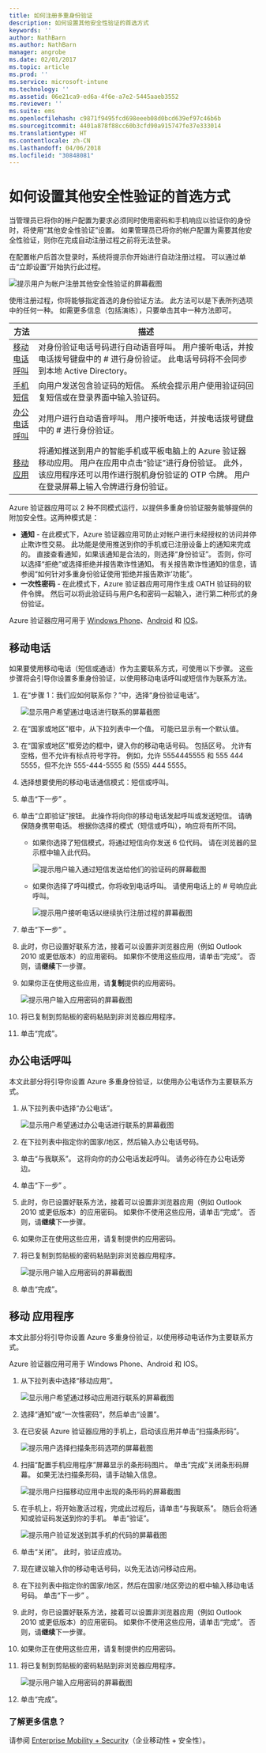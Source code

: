 ```yaml
---
title: 如何注册多重身份验证
description: 如何设置其他安全性验证的首选方式
keywords: ''
author: NathBarn
ms.author: NathBarn
manager: angrobe
ms.date: 02/01/2017
ms.topic: article
ms.prod: ''
ms.service: microsoft-intune
ms.technology: ''
ms.assetid: 06e21ca9-ed6a-4f6e-a7e2-5445aaeb3552
ms.reviewer: ''
ms.suite: ems
ms.openlocfilehash: c9871f9495fcd698eeeb08d0bcd639ef97c46b6b
ms.sourcegitcommit: 4401a878f88cc60b3cfd90a915747fe37e333014
ms.translationtype: HT
ms.contentlocale: zh-CN
ms.lasthandoff: 04/06/2018
ms.locfileid: "30848081"
---
```

# <a name="how-to-set-up-your-preferred-method-for-additional-security-verification"></a>如何设置其他安全性验证的首选方式



当管理员已将你的帐户配置为要求必须同时使用密码和手机响应以验证你的身份时，将使用“其他安全性验证”设置。 如果管理员已将你的帐户配置为需要其他安全性验证，则你在完成自动注册过程之前将无法登录。

在配置帐户后首次登录时，系统将提示你开始进行自动注册过程。 可以通过单击“立即设置”开始执行此过程。

![提示用户为帐户注册其他安全性验证的屏幕截图](./media/ft-enrollMFA-1-beginProcess.png)

使用注册过程，你将能够指定首选的身份验证方法。 此方法可以是下表所列选项中的任何一种。 如需更多信息（包括演练），只要单击其中一种方法即可。


|方法|描述|
|------------|----------------------------------|
|[移动电话呼叫](#mobile-phone)|对身份验证电话号码进行自动语音呼叫。 用户接听电话，并按电话拨号键盘中的 # 进行身份验证。 此电话号码将不会同步到本地 Active Directory。|
|[手机短信](#mobile-phone)|向用户发送包含验证码的短信。 系统会提示用户使用验证码回复短信或在登录界面中输入验证码。|
|[办公电话呼叫](#office-phone-call)|对用户进行自动语音呼叫。 用户接听电话，并按电话拨号键盘中的 # 进行身份验证。|
|[移动应用](#mobile-application)|将通知推送到用户的智能手机或平板电脑上的 Azure 验证器移动应用。 用户在应用中点击“验证”进行身份验证。 此外，该应用程序还可以用作进行脱机身份验证的 OTP 令牌。 用户在登录屏幕上输入令牌进行身份验证。|

Azure 验证器应用可以 2 种不同模式运行，以提供多重身份验证服务能够提供的附加安全性。这两种模式是：

- **通知** - 在此模式下，Azure 验证器应用可防止对帐户进行未经授权的访问并停止欺诈性交易。 此功能是使用推送到你的手机或已注册设备上的通知来完成的。 直接查看通知，如果该通知是合法的，则选择“身份验证”。 否则，你可以选择“拒绝”或选择拒绝并报告欺诈性通知。 有关报告欺诈性通知的信息，请参阅“如何针对多重身份验证使用‘拒绝并报告欺诈’功能”。
- **一次性密码** - 在此模式下，Azure 验证器应用可用作生成 OATH 验证码的软件令牌。 然后可以将此验证码与用户名和密码一起输入，进行第二种形式的身份验证。

Azure 验证器应用可用于 [Windows Phone](http://www.windowsphone.com/en-us/store/app/azure-authenticator/03a5b2bf-6066-418f-b569-e8aecbc06e50)、[Android](https://play.google.com/store/apps/details?id=com.azure.authenticator) 和 [IOS](https://itunes.apple.com/us/app/azure-authenticator/id983156458)。

## <a name="mobile-phone"></a>移动电话
如果要使用移动电话（短信或通话）作为主要联系方式，可使用以下步骤。 这些步骤将会引导你设置多重身份验证，以使用移动电话呼叫或短信作为联系方法。

1. 在“步骤 1：我们应如何联系你？”中，选择“身份验证电话”。

   ![显示用户希望通过电话进行联系的屏幕截图](./media/ft-enrollMFA-2-securityVerification.png)
2. 在“国家或地区”框中，从下拉列表中一个值。 可能已显示有一个默认值。
3. 在“国家或地区”框旁边的框中，键入你的移动电话号码。 包括区号。
   允许有空格，但不允许有标点符号字符。 例如，允许 5554445555 和 555 444 5555，但不允许 555-444-5555 和 (555) 444 5555。
4. 选择想要使用的移动电话通信模式：短信或呼叫。
5. 单击“下一步” 。
6. 单击“立即验证”按钮。 此操作将向你的移动电话发起呼叫或发送短信。 请确保随身携带电话。 根据你选择的模式（短信或呼叫），响应将有所不同。
   - 如果你选择了短信模式，将通过短信向你发送 6 位代码。 请在浏览器的显示框中输入此代码。

       ![提示用户输入通过短信发送给他们的验证码的屏幕截图](./media/ft-enrollMFA-3-textCode.png)
   - 如果你选择了呼叫模式，你将收到电话呼叫。 请使用电话上的 # 号响应此呼叫。

       ![提示用户接听电话以继续执行注册过程的屏幕截图](./media/ft-enrollMFA-4-phoneCode.png)
7. 单击“下一步” 。
8. 此时，你已设置好联系方法，接着可以设置非浏览器应用（例如 Outlook 2010 或更低版本）的应用密码。 如果你不使用这些应用，请单击“完成”。 否则，请**继续**下一步骤。
9. 如果你正在使用这些应用，请**复制**提供的应用密码。

   ![提示用户输入应用密码的屏幕截图](./media/ft-enrollMFA-5-copyPW.png)
10. 将已复制到剪贴板的密码粘贴到非浏览器应用程序。
11. 单击“完成”。

## <a name="office-phone-call"></a>办公电话呼叫
本文此部分将引导你设置 Azure 多重身份验证，以使用办公电话作为主要联系方式。
1. 从下拉列表中选择“办公电话”。

   ![显示用户希望通过办公电话进行联系的屏幕截图](./media/ft-enrollMFA-6-officePhone.png)
2. 在下拉列表中指定你的国家/地区，然后输入办公电话号码。
3. 单击“与我联系”。 这将向你的办公电话发起呼叫。 请务必待在办公电话旁边。
4. 单击“下一步” 。
5. 此时，你已设置好联系方法，接着可以设置非浏览器应用（例如 Outlook 2010 或更低版本）的应用密码。 如果你不使用这些应用，请单击“完成”。 否则，请**继续**下一步骤。
6. 如果你正在使用这些应用，请复制提供的应用密码。
7. 将已复制到剪贴板的密码粘贴到非浏览器应用程序。

   ![提示用户输入应用密码的屏幕截图](./media/ft-enrollMFA-7-pastePW.png)
8. 单击“完成”。

## <a name="mobile-application"></a>移动 应用程序
本文此部分将引导你设置 Azure 多重身份验证，以使用移动电话作为主要联系方式。

Azure 验证器应用可用于 Windows Phone、Android 和 IOS。

1. 从下拉列表中选择“移动应用”。

   ![显示用户希望通过移动应用进行联系的屏幕截图](./media/ft-enrollMFA-8-mobileApp.png)
2. 选择“通知”或“一次性密码”，然后单击“设置”。
3. 在已安装 Azure 验证器应用的手机上，启动该应用并单击“扫描条形码”。

   ![提示用户选择扫描条形码选项的屏幕截图](./media/ft-enrollMFA-9-scanBarcode.png)
4. 扫描“配置手机应用程序”屏幕显示的条形码图片。 单击“完成”关闭条形码屏幕。 如果无法扫描条形码，请手动输入信息。

   ![提示用户扫描移动应用中出现的条形码的屏幕截图](./media/ft-enrollMFA-9-scanBarcode2.png)
5. 在手机上，将开始激活过程，完成此过程后，请单击“与我联系”。 随后会将通知或验证码发送到你的手机。 单击“验证”。

   ![提示用户验证发送到其手机的代码的屏幕截图](./media/ft-enrollMFA-10-verifyActivation.png)
6. 单击“关闭”。 此时，验证应成功。
7. 现在建议输入你的移动电话号码，以免无法访问移动应用。
8. 在下拉列表中指定你的国家/地区，然后在国家/地区旁边的框中输入移动电话号码。 单击“下一步” 。
9. 此时，你已设置好联系方法，接着可以设置非浏览器应用（例如 Outlook 2010 或更低版本）的应用密码。 如果你不使用这些应用，请单击“完成”。 否则，请**继续**下一步骤。
10. 如果你正在使用这些应用，请复制提供的应用密码。
11. 将已复制到剪贴板的密码粘贴到非浏览器应用程序。

    ![提示用户输入应用密码的屏幕截图](./media/ft-enrollMFA-11-securityVerification.png)
12. 单击“完成”。

### <a name="want-to-learn-more"></a>了解更多信息？
请参阅 [Enterprise Mobility + Security](https://www.microsoft.com/en-us/server-cloud/enterprise-mobility/overview.aspx)（企业移动性 + 安全性）。
